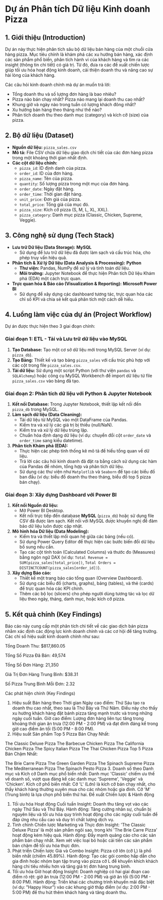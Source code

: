 # **Dự án Phân tích Dữ liệu Kinh doanh Pizza**

## **1. Giới thiệu (Introduction)**

Dự án này thực hiện phân tích sâu bộ dữ liệu bán hàng của một chuỗi cửa hàng pizza. Mục tiêu chính là khám phá các xu hướng bán hàng, xác định các sản phẩm phổ biến, phân tích hành vi của khách hàng và tìm ra các insight (thông tin chi tiết) có giá trị. Từ đó, đưa ra các đề xuất chiến lược giúp tối ưu hóa hoạt động kinh doanh, cải thiện doanh thu và nâng cao sự hài lòng của khách hàng.

Các câu hỏi kinh doanh chính mà dự án muốn trả lời:
* Tổng doanh thu và số lượng đơn hàng là bao nhiêu?
* Pizza nào bán chạy nhất? Pizza nào mang lại doanh thu cao nhất?
* Khung giờ và ngày nào trong tuần có lượng khách đông nhất?
* Xu hướng bán hàng theo tháng như thế nào?
* Phân tích doanh thu theo danh mục (category) và kích cỡ (size) của pizza.

## **2. Bộ dữ liệu (Dataset)**

* **Nguồn dữ liệu:** `pizza_sales.csv`
* **Mô tả:** File CSV chứa dữ liệu giao dịch chi tiết của các đơn hàng pizza trong một khoảng thời gian nhất định.
* **Các cột dữ liệu chính:**
    * `pizza_id`: ID định danh của pizza.
    * `order_id`: ID của đơn hàng.
    * `pizza_name`: Tên của pizza.
    * `quantity`: Số lượng pizza trong một mục của đơn hàng.
    * `order_date`: Ngày đặt hàng.
    * `order_time`: Thời gian đặt hàng.
    * `unit_price`: Đơn giá của pizza.
    * `total_price`: Tổng giá của mục đó.
    * `pizza_size`: Kích cỡ pizza (S, M, L, XL, XXL).
    * `pizza_category`: Danh mục pizza (Classic, Chicken, Supreme, Veggie).

## **3. Công nghệ sử dụng (Tech Stack)**

* **Lưu trữ Dữ liệu (Data Storage):** **MySQL**
    * Sử dụng để lưu trữ dữ liệu đã được làm sạch và cấu trúc hóa, cho phép truy vấn hiệu quả.
* **Phân tích & Xử lý Dữ liệu (Data Analysis & Processing):** **Python**
    * **Thư viện:** Pandas, NumPy để xử lý và tính toán dữ liệu.
    * **Môi trường:** Jupyter Notebook để thực hiện Phân tích Dữ liệu Khám phá (EDA) một cách trực quan.
* **Trực quan hóa & Báo cáo (Visualization & Reporting):** **Microsoft Power BI**
    * Sử dụng để xây dựng các dashboard tương tác, trực quan hóa các chỉ số KPI và chia sẻ kết quả phân tích một cách dễ hiểu.

## **4. Luồng làm việc của dự án (Project Workflow)**

Dự án được thực hiện theo 3 giai đoạn chính:

### **Giai đoạn 1: ETL - Tải và Lưu trữ dữ liệu vào MySQL**

1.  **Tạo Database:** Tạo một cơ sở dữ liệu mới trong MySQL Server (ví dụ: `pizza_db`).
2.  **Tạo Bảng:** Thiết kế và tạo bảng `pizza_sales` với cấu trúc phù hợp với các cột trong file `pizza_sales.csv`.
3.  **Tải dữ liệu:** Sử dụng một script Python (với thư viện `pandas` và `SQLAlchemy`) hoặc công cụ MySQL Workbench để import dữ liệu từ file `pizza_sales.csv` vào bảng đã tạo.

### **Giai đoạn 2: Phân tích dữ liệu với Python & Jupyter Notebook**

1.  **Kết nối Database:** Trong Jupyter Notebook, thiết lập kết nối đến `pizza_db` trong MySQL.
2.  **Làm sạch dữ liệu (Data Cleaning):**
    * Tải dữ liệu từ MySQL vào một DataFrame của Pandas.
    * Kiểm tra và xử lý các giá trị bị thiếu (null/NaN).
    * Kiểm tra và xử lý dữ liệu trùng lặp.
    * Chuẩn hóa định dạng dữ liệu (ví dụ: chuyển đổi cột `order_date` và `order_time` sang kiểu datetime).
3.  **Phân tích Khám phá (EDA):**
    * Thực hiện các phép tính thống kê mô tả để hiểu tổng quan về dữ liệu.
    * Trả lời các câu hỏi kinh doanh đã đặt ra bằng cách sử dụng các hàm của Pandas để nhóm, tổng hợp và phân tích dữ liệu.
    * Sử dụng các thư viện như `Matplotlib` và `Seaborn` để tạo các biểu đồ ban đầu (ví dụ: biểu đồ doanh thu theo tháng, biểu đồ top 5 pizza bán chạy).

### **Giai đoạn 3: Xây dựng Dashboard với Power BI**

1.  **Kết nối Nguồn dữ liệu:**
    * Mở Power BI Desktop.
    * Kết nối trực tiếp đến database **MySQL** (`pizza_db`) hoặc sử dụng file CSV đã được làm sạch. Kết nối với MySQL được khuyến nghị để đảm bảo dữ liệu luôn được cập nhật.
2.  **Mô hình hóa Dữ liệu (Data Modeling):**
    * Kiểm tra và thiết lập mối quan hệ giữa các bảng (nếu có).
    * Sử dụng Power Query Editor để thực hiện các bước biến đổi dữ liệu bổ sung nếu cần.
    * Tạo các cột tính toán (Calculated Columns) và thước đo (Measures) bằng ngôn ngữ DAX (ví dụ: `Total Revenue = SUM(pizza_sales[total_price])`, `Total Orders = DISTINCTCOUNT(pizza_sales[order_id])`).
3.  **Xây dựng Báo cáo:**
    * Thiết kế một trang báo cáo tổng quan (Overview Dashboard).
    * Sử dụng các biểu đồ (charts, graphs), bảng (tables), và thẻ (cards) để trực quan hóa các KPI chính.
    * Thêm các bộ lọc (slicers) cho phép người dùng tương tác và lọc dữ liệu theo ngày, tháng, danh mục, hoặc kích cỡ pizza.

## **5. Kết quả chính (Key Findings)**

Báo cáo này cung cấp một phân tích chi tiết về các giao dịch bán pizza nhằm xác định các động lực kinh doanh chính và các cơ hội để tăng trưởng. Các chỉ số hiệu suất kinh doanh chính như sau:

Tổng Doanh Thu: $817,860.05

Tổng Số Pizza Đã Bán: 49,574

Tổng Số Đơn Hàng: 21,350

Giá Trị Đơn Hàng Trung Bình: $38.31

Số Pizza Trung Bình Mỗi Đơn: 2.32

Các phát hiện chính (Key Findings)
1. Hiệu suất Bán hàng theo Thời gian
Ngày cao điểm: Thứ Sáu tạo ra doanh thu cao nhất, theo sau là Thứ Bảy và Thứ Năm. Điều này cho thấy xu hướng khách hàng đặt bánh pizza tăng mạnh trước và trong những ngày cuối tuần.
Giờ cao điểm: Lượng đơn hàng liên tục tăng trong khoảng thời gian ăn trưa (12:00 PM - 2:00 PM) và đạt đỉnh đáng kể trong giờ cao điểm ăn tối (5:00 PM - 8:00 PM).
2. Hiệu suất Sản phẩm
Top 5 Pizza Bán Chạy Nhất:

The Classic Deluxe Pizza
The Barbecue Chicken Pizza
The California Chicken Pizza
The Spicy Italian Pizza
The Thai Chicken Pizza
Top 5 Pizza Bán Chậm Nhất:

The Brie Carre Pizza
The Green Garden Pizza
The Spinach Supreme Pizza
The Mediterranean Pizza
The Spinach Pesto Pizza
3. Doanh số theo Danh mục và Kích cỡ
Danh mục phổ biến nhất: Danh mục 'Classic' chiếm ưu thế về doanh số, vượt qua đáng kể các danh mục 'Supreme', 'Veggie' và 'Chicken'.
Kích cỡ phổ biến nhất: Cỡ 'L' (Lớn) là kích cỡ bán chạy nhất, cho thấy khách hàng thường xuyên mua cho các nhóm hoặc gia đình. Cỡ 'M' (Trung bình) là lựa chọn phổ biến thứ hai.
Đề xuất Chiến lược & Hành động
1. Tối ưu hóa Hoạt động Cuối tuần
Insight: Doanh thu tăng vọt vào các ngày Thứ Sáu và Thứ Bảy.
Hành động: Tăng cường nhân sự, chuẩn bị nguyên liệu và tối ưu hóa quy trình hoạt động cho các ngày cuối tuần để đáp ứng nhu cầu cao và duy trì chất lượng dịch vụ.
2. Tinh chỉnh Chiến lược Marketing và Thực đơn
Insight: 'The Classic Deluxe Pizza' là một sản phẩm ngôi sao, trong khi 'The Brie Carre Pizza' hoạt động kém hiệu quả.
Hành động: Đẩy mạnh quảng cáo cho các sản phẩm bán chạy nhất. Xem xét việc loại bỏ hoặc cải tiến các sản phẩm bán chậm để tối ưu hóa thực đơn.
3. Phát triển Chiến lược Giá và Combo
Insight: Pizza cỡ lớn (cỡ L) là phổ biến nhất (chiếm 45.89%).
Hành động: Tạo các gói combo hấp dẫn cho gia đình hoặc nhóm bạn tập trung vào pizza cỡ L để khuyến khích khách hàng chi tiêu nhiều hơn và tăng giá trị đơn hàng trung bình.
4. Tối ưu hóa Giờ hoạt động
Insight: Doanh nghiệp có hai giai đoạn cao điểm rõ rệt: giờ ăn trưa (12:00 PM - 2:00 PM) và giờ ăn tối (5:00 PM - 8:00 PM).
Hành động: Triển khai các chương trình khuyến mãi đặc biệt (ví dụ: "Happy Hour") vào các khung giờ thấp điểm (ví dụ: 2:00 PM - 5:00 PM) để thu hút thêm khách hàng và tăng doanh thu.